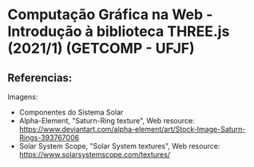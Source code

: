 # Computação Gráfica na Web - Introdução à biblioteca THREE.js (2021/1) (GETCOMP - UFJF)

## Referencias: 
Imagens: 
* Componentes do Sistema Solar
* Alpha-Element, "Saturn-Ring texture", Web resource: https://www.deviantart.com/alpha-element/art/Stock-Image-Saturn-Rings-393767006
* Solar System Scope, "Solar System textures", Web resource: https://www.solarsystemscope.com/textures/
